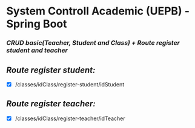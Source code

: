 # System Controll Academic (UEPB) - Spring Boot


### *CRUD basic(Teacher, Student and Class) + Route register student and teacher*

## *Route register student:*

- [x] /classes/idClass/register-student/idStudent

## *Route register teacher:*

- [x] /classes/idClass/register-teacher/idTeacher

